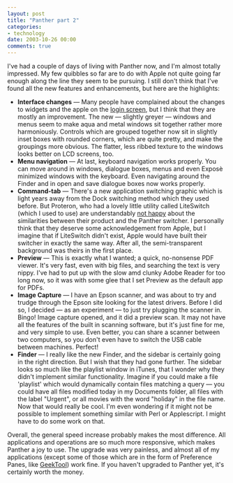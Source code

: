 ```yaml
---
layout: post
title: "Panther part 2"
categories:
- technology
date: 2003-10-26 00:00
comments: true
---
```


<p>I've had a couple of days of living with Panther now, and I'm almost totally impressed. My few quibbles so far are to do with Apple not quite going far enough along the line they seem to be pursuing. I still don't think that I've found all the new features and enhancements, but here are the highlights:</p>

<ul>
<li><strong>Interface changes</strong> &mdash; Many people have complained about the changes to widgets and the apple on the <a href="http://www.plasticbag.org/archives/2003/10/first_thoughts_about_panther.shtml">login screen</a>, but I think that they are mostly an improvement. The new &mdash; slightly greyer &mdash; windows and menus seem to make aqua and metal windows sit together rather more harmoniously. Controls which are grouped together now sit in slightly inset boxes with rounded corners, which are quite pretty, and make the groupings more obvious. The flatter, less ribbed texture to the windows looks better on LCD screens, too.</li>
<li><strong>Menu navigation</strong> &mdash; At last, keyboard navigation works properly. You can move around in windows, dialogue boxes, menus and even Expos&#232; minimized windows with the keyboard. Even navigating around the Finder and in open and save dialogue boxes now works properly.</li>
<li><strong>Command-tab</strong> &mdash; There's a new application switching graphic which is light years away from the Dock switching method which they used before. But Proteron, who had a lovely little utility called LiteSwitch (which I used to use) are understandably <a href="http://www.proteron.com/liteswitchx/">not happy</a> about the similarities between their product and the Panther switcher. I personally think that they deserve some acknowledgement from Apple, but I imagine that if LiteSwitch didn't exist, Apple would have built their switcher in exactly the same way. After all, the semi-transparent background was theirs in the first place.</li>
<li><strong>Preview</strong> &mdash; This is exactly what I wanted; a quick, no-nonsense PDF viewer. It's very fast, even with big files, and searching the text is very nippy. I've had to put up with the slow amd clunky Adobe Reader for too long now, so it was with some glee that I set Preview as the default app for PDFs.</li>
<li><strong>Image Capture</strong> &mdash; I have an Epson scanner, and was about to try and trudge through the Epson site looking for the latest drivers. Before I did so, I decided &mdash; as an experiment &mdash; to just try plugging the scanner in. Bingo! Image capture opened, and it did a preview scan. It may not have all the features of the built in scanning software, but it's just fine for me, and very simple to use. Even better, you can share a scanner between two computers, so you don't even have to switch the USB cable between machines. Perfect!</li>
<li><strong>Finder</strong> &mdash; I really like the new Finder, and the sidebar is certainly going in the right direction. But I wish that they had gone further. The sidebar looks so much like the playlist window in iTunes, that I wonder why they didn't implement similar functionality. Imagine if you could make a file 'playlist' which would dynamically contain files matching a query &mdash; you could have all files modified today in my Documents folder, all files with the label "Urgent", or all movies with the word "holiday" in the file name. Now that would really be cool. I'm even wondering if it might not be possible to implement something similar with Perl or Applescript. I might have to do some work on that.</li>
</ul>
<p>Overall, the general speed increase probably makes the most difference. All applications and operations are so much more responsive, which makes Panther a joy to use. The upgrade was very painless, and almost all of my applications (except some of those which are in the form of Preference Panes, like <a href="http://projects.tynsoe.org/en/geektool/">GeekTool</a>) work fine. If you haven't upgraded to Panther yet, it's certainly worth the money.</p>
